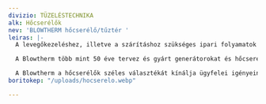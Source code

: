 ```yaml
---
divizio: TÜZELÉSTECHNIKA
alk: Hőcserélők
nev: 'BLOWTHERM hőcserélő/tűztér '
leiras: |-
  A levegőkezeléshez, illetve a szárításhoz szükséges ipari folyamatok különböző rendszereket igényelnek, amelyekben levegőt használnak hőátadó közegként.

  A Blowtherm több mint 50 éve tervez és gyárt generátorokat és hőcserélőket ipari folyamatokhoz. Ezek a termékek megbízhatóak és tartósak, energiahatékonyak és alacsony karbantartási és üzemeltetési költségekkel járnak.

  A Blowtherm a hőcserélők széles választékát kínálja ügyfelei igényeinek kielégítésére, együttműködve a projekthez optimális megoldások keresésében.
boritokep: "/uploads/hocserelo.webp"

---
```


